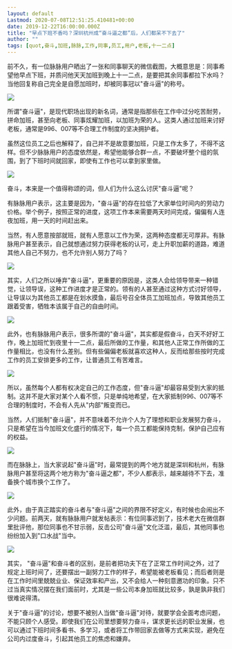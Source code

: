 ```yaml
---
layout: default
Lastmod: 2020-07-08T12:51:25.410481+00:00
date: 2019-12-22T16:00:00.000Z
title: "早点下班不香吗？深圳杭州成“奋斗逼之都”后，人们都呆不下去了"
author: ""
tags: [quot,奋斗,加班,脉脉,工作,同事,员工,用户,老板,十一二点]
---
```


前不久，有一位脉脉用户晒出了一张和同事聊天的微信截图，大概意思是：同事希望他早点下班，并质问他天天加班到晚上十一二点，是要把其余同事都拉下水吗？当他回复称自己完全是自愿加班时，却被同事冠以"奋斗逼"的称号。

![](https://images.weserv.nl/?url=http%3A//pics1.baidu.com/feed/34fae6cd7b899e51ceaf546f943c2a36c9950dcd.jpeg%3Ftoken%3D4af26d6baa967f5c43cd23f87270b34f%26s%3D10BEE83205D87DC81E715841030070F5)

所谓"奋斗逼"，是现代职场出现的新名词，通常是指那些在工作中过分吃苦耐劳，拼命加班，甚至向老板、同事炫耀加班，以加班为荣的人。这类人通过加班来讨好老板，通常是996、007等不合理工作制度的坚决拥护者。

虽然这位员工之后也解释了，自己并不是故意要加班，只是工作太多了，不得不这样。但不少脉脉用户的态度依然是，希望他能够合群一点，不要破坏整个组的氛围，到了下班时间就回家，即使有工作也可以拿到家里做。

![](https://images.weserv.nl/?url=http%3A//pics6.baidu.com/feed/14ce36d3d539b6003092b23e3fcbc62fc75cb778.jpeg%3Ftoken%3D12017808bbb79b3bdb51ce74c091c4d9%26s%3D5092EC32199EC4C840FD2DDB000080B2)

奋斗，本来是一个值得称颂的词，但人们为什么这么讨厌"奋斗逼"呢？

有脉脉用户表示，这主要是因为，"奋斗逼"的存在拉低了大家单位时间内的劳动力价格。举个例子，按照正常的进度，这项工作本来需要两天时间完成，偏偏有人连夜加班，用一天的时间赶出来。

当然，有人愿意按部就班，就有人愿意以工作为荣，这两种态度都无可厚非。有脉脉用户甚至表示，自己就想通过努力获得老板的认可，走上升职加薪的道路，难道其他人自己不努力，也不允许别人努力了吗？

![](https://images.weserv.nl/?url=http%3A//pics3.baidu.com/feed/f2deb48f8c5494ee8f9873daf46e13fb9b257ed8.jpeg%3Ftoken%3Ddeefd8d190385d1c89c08b297aa6e354%26s%3D88027C32194EDCCC18DCE9DE000080B2)

其实，人们之所以唾弃"奋斗逼"，更重要的原因是，这类人会给领导带来一种错觉，让领导误，这种工作进度才是正常的。领有的人甚至通过这种方式讨好领导，让导误以为其他员工都是在划水摸鱼，最后号召全体员工加班加点，导致其他员工跟着受害，牺牲本该属于自己的自由时间。

![](https://images.weserv.nl/?url=http%3A//pics0.baidu.com/feed/1f178a82b9014a904782f9d57fecca17b21beeb8.jpeg%3Ftoken%3D9b97160ecab1c2f4cc3b4ea403f99691%26s%3D1AA078231BFEC5EB1CD5F4CE0100A0B2)

此外，也有脉脉用户表示，很多所谓的"奋斗逼"，其实都是假奋斗，白天不好好工作，晚上加班忙到夜里十一二点，最后所做的工作量，和其他人正常工作所做的工作量相比，也没有什么差别。但有些偏偏老板就喜欢这种人，反而给那些按时完成工作的员工安排更多的工作，让普通员工有苦难言。

![](https://images.weserv.nl/?url=http%3A//pics6.baidu.com/feed/63d0f703918fa0ec0eed314af00caaeb3c6ddbf4.jpeg%3Ftoken%3Deb4e3f280f10c9c412fea583570489ad%26s%3D8AAA7C2213EEC4E800D9B1D6000010B2)

所以，虽然每个人都有权决定自己的工作态度，但"奋斗逼"却最容易受到大家的抵制。这并不是大家对某个人看不惯，只是单纯地希望，在大家抵制996、007等不合理的制度时，不会有人先从"内部"叛变而已。

当然，人们抵制"奋斗逼"，并不意味着不允许个人为了理想和职业发展努力奋斗，只是希望在当今加班文化盛行的情况下，每一个员工都能保持克制，保护自己应有的权益。

![](https://images.weserv.nl/?url=http%3A//pics3.baidu.com/feed/279759ee3d6d55fbfb2560b1bbb9bc4f22a4dde3.jpeg%3Ftoken%3D9158590da3285f597e017d88bff553fd%26s%3DC096EC3253EED9E9525DA4DE0000C0B2)

而在脉脉上，当大家说起"奋斗逼"时，最常提到的两个地方就是深圳和杭州，有脉脉用户甚至将这两个地方称为"奋斗逼之都"，不少人都表示，越来越待不下去，准备换个城市换个工作了。

![](https://images.weserv.nl/?url=http%3A//pics2.baidu.com/feed/3bf33a87e950352a4068001985d808f7b2118b33.jpeg%3Ftoken%3D9343b6ba5b4dfb46112262065d9fb85e%26s%3D04B67C3309DADCC8185DE1DB0000C0B2)

此外，由于真正踏实的奋斗者与"奋斗逼"之间的界限不好定义，有时候也会闹出不少问题。前两天，就有脉脉用户就发帖表示：有位同事迟到了，技术老大在微信群里批评他，那位同事也不甘示弱，反击公司"奋斗逼"文化泛滥，最后，其他同事也纷纷加入到"口水战"当中。

![](https://images.weserv.nl/?url=http%3A//pics5.baidu.com/feed/cb8065380cd791230119aadd7bafaa87b3b7803b.jpeg%3Ftoken%3D4bbc7ded9137cc1ce9d33aae068f8db1%26s%3D23F4A32A1CB405BB5ECD51DE030070B5)

其实， "奋斗逼"和奋斗者的区别，是前者把功夫下在了正常工作时间之外，过了规定上班时间了，还要摆出一副努力工作的样子，希望能被老板看见；而后者则是在工作时间里兢兢业业、保证效率和产出，又不会给人一种刻意邀功的印象。只不过当真实情况摆在我们面前时，尤其是一些公司本身加班就比较多，孰是孰非我们很难说得清。

关于"奋斗逼"的讨论，想要不被别人当做"奋斗逼"对待，就要学会全面考虑问题，不能只顾个人感受。即使我们在公司里想要努力奋斗，谋求更长远的职业发展，也可以通过下班时间多看书、多学习，或者将工作带回家去做等方式来实现，避免在公司内过度奋斗，引起其他员工的焦虑和嫌弃。


